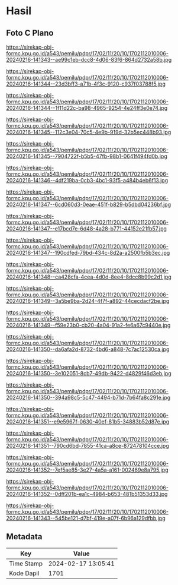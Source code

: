 # Hasil

## Foto C Plano

https://sirekap-obj-formc.kpu.go.id/a543/pemilu/pdpr/17/02/11/20/10/1702112010006-20240216-141343--ae99c1eb-dcc8-4d06-83f6-864d2732a58b.jpg

https://sirekap-obj-formc.kpu.go.id/a543/pemilu/pdpr/17/02/11/20/10/1702112010006-20240216-141344--23d3bff3-a71b-4f3c-9120-c937f03788f5.jpg

https://sirekap-obj-formc.kpu.go.id/a543/pemilu/pdpr/17/02/11/20/10/1702112010006-20240216-141344--1f11d22c-ba98-4965-9254-4e24ff3e0e74.jpg

https://sirekap-obj-formc.kpu.go.id/a543/pemilu/pdpr/17/02/11/20/10/1702112010006-20240216-141345--112c3e04-70c5-4e9b-919d-32b5ec448b93.jpg

https://sirekap-obj-formc.kpu.go.id/a543/pemilu/pdpr/17/02/11/20/10/1702112010006-20240216-141345--7904722f-b5b5-47fb-98b1-0641f494fd0b.jpg

https://sirekap-obj-formc.kpu.go.id/a543/pemilu/pdpr/17/02/11/20/10/1702112010006-20240216-141346--4df219ba-0cb3-4bc1-93f5-a484b4eb6f13.jpg

https://sirekap-obj-formc.kpu.go.id/a543/pemilu/pdpr/17/02/11/20/10/1702112010006-20240216-141347--6cd060d3-0eae-451f-b829-b5dbd04236bf.jpg

https://sirekap-obj-formc.kpu.go.id/a543/pemilu/pdpr/17/02/11/20/10/1702112010006-20240216-141347--e17bcd7e-6d48-4a28-b771-44152e21fb57.jpg

https://sirekap-obj-formc.kpu.go.id/a543/pemilu/pdpr/17/02/11/20/10/1702112010006-20240216-141347--190cdfed-79bd-434c-8d2a-a2500fb5b3ec.jpg

https://sirekap-obj-formc.kpu.go.id/a543/pemilu/pdpr/17/02/11/20/10/1702112010006-20240216-141348--ca428cfa-4cea-4d0d-8ee4-8dcc8b99c2d1.jpg

https://sirekap-obj-formc.kpu.go.id/a543/pemilu/pdpr/17/02/11/20/10/1702112010006-20240216-141349--3a5be9ba-2d24-4f7f-a892-44cecdacf2be.jpg

https://sirekap-obj-formc.kpu.go.id/a543/pemilu/pdpr/17/02/11/20/10/1702112010006-20240216-141349--f59e23b0-cb20-4a04-91a2-fe6a67c9440e.jpg

https://sirekap-obj-formc.kpu.go.id/a543/pemilu/pdpr/17/02/11/20/10/1702112010006-20240216-141350--da6afa2d-8732-4bd6-a848-7c7ac12530ca.jpg

https://sirekap-obj-formc.kpu.go.id/a543/pemilu/pdpr/17/02/11/20/10/1702112010006-20240216-141350--3e102051-8cb7-49db-9422-d4829f46d3eb.jpg

https://sirekap-obj-formc.kpu.go.id/a543/pemilu/pdpr/17/02/11/20/10/1702112010006-20240216-141350--394a98c5-5c47-4494-b71d-7b64fa8c291e.jpg

https://sirekap-obj-formc.kpu.go.id/a543/pemilu/pdpr/17/02/11/20/10/1702112010006-20240216-141351--e9e5967f-0630-40ef-81b5-34883b52d87e.jpg

https://sirekap-obj-formc.kpu.go.id/a543/pemilu/pdpr/17/02/11/20/10/1702112010006-20240216-141351--790cd6bd-7855-41ca-a8ce-872478104cce.jpg

https://sirekap-obj-formc.kpu.go.id/a543/pemilu/pdpr/17/02/11/20/10/1702112010006-20240216-141352--7ef5ae85-3e27-4a5a-a161-002469e8a795.jpg

https://sirekap-obj-formc.kpu.go.id/a543/pemilu/pdpr/17/02/11/20/10/1702112010006-20240216-141352--0dff201b-ea1c-4984-b653-481b51353d33.jpg

https://sirekap-obj-formc.kpu.go.id/a543/pemilu/pdpr/17/02/11/20/10/1702112010006-20240216-141343--545be121-d7bf-419e-a07f-6b96a129dfbb.jpg


## Metadata

| Key        | Value               |
| ---------- | ------------------- |
| Time Stamp | 2024-02-17 13:05:41 |
| Kode Dapil | 1701                |



